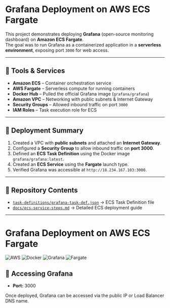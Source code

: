 # Grafana Deployment on AWS ECS Fargate

This project demonstrates deploying **Grafana** (open-source monitoring dashboard) on **Amazon ECS Fargate**.  
The goal was to run Grafana as a containerized application in a **serverless environment**, exposing port `3000` for web access.

---

## 📌 Tools & Services
- **Amazon ECS** – Container orchestration service
- **AWS Fargate** – Serverless compute for running containers
- **Docker Hub** – Pulled the official Grafana image (`grafana/grafana`)
- **Amazon VPC** – Networking with public subnets & Internet Gateway
- **Security Groups** – Allowed inbound traffic on port `3000`
- **IAM Roles** – Task execution role for ECS

---

## 🚀 Deployment Summary
1. Created a VPC with **public subnets** and attached an **Internet Gateway**.
2. Configured a **Security Group** to allow inbound traffic on **port 3000**.
3. Defined an **ECS Task Definition** using the Docker image `grafana/grafana:latest`.
4. Created an **ECS Service** using the **Fargate** launch type.
5. Verified Grafana was accessible at `http://18.234.167.103:3000`.

---

## 📂 Repository Contents
- [`task-definitions/grafana-task-def.json`](task-definitions/grafana-task-def.json) → ECS Task Definition file  
- [`docs/ecs-service-steps.md`](docs/ecs-service-steps.md) → Detailed ECS deployment guide  

---

# Grafana Deployment on AWS ECS Fargate

![AWS](https://img.shields.io/badge/AWS-ECS-orange?logo=amazon-aws&logoColor=white)
![Docker](https://img.shields.io/badge/Docker-Container-blue?logo=docker&logoColor=white)
![Grafana](https://img.shields.io/badge/Grafana-Monitoring-orange?logo=grafana&logoColor=white)
![Fargate](https://img.shields.io/badge/Fargate-Serverless-green?logo=amazon-aws&logoColor=white)


## 🔗 Accessing Grafana
- **Port:** 3000  
 

Once deployed, Grafana can be accessed via the public IP or Load Balancer DNS name.

